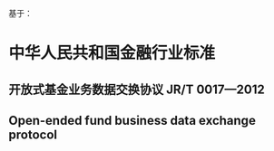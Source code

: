 基于：
<h1>中华人民共和国金融行业标准</h1>
<h2>开放式基金业务数据交换协议 JR/T 0017—2012</h2>
<h2>Open-ended fund business data exchange protocol</h2>